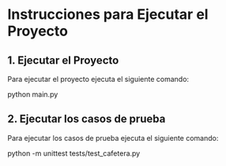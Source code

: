 # Instrucciones para Ejecutar el Proyecto

## 1. Ejecutar el Proyecto
Para ejecutar el proyecto ejecuta el siguiente comando:

python main.py

## 2. Ejecutar los casos de prueba
Para ejecutar los casos de prueba ejecuta el siguiente comando:

python -m unittest tests/test_cafetera.py
